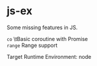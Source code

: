 # js-ex

Some missing features in JS.

``co`` \tBasic coroutine with Promise\
``range`` Range support

Target Runtime Environment: node
